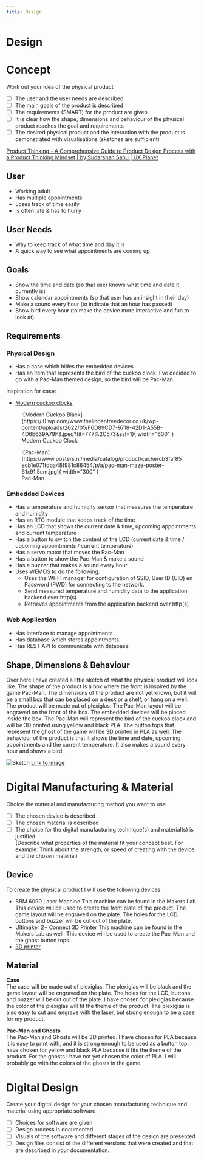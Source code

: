 ```yaml
---
title: Design
---
```


# Design

# Concept

Work out your idea of the physical product

- [ ]  The user and the user needs are described
- [ ]  The main goals of the product is described
- [ ]  The requirements (SMART) for the product are given
- [ ]  It is clear how the shape, dimensions and behaviour of the physical product reaches the goal and requirements
- [ ]  The desired physical product and the interaction with the product is demonstrated with visualisations (sketches
  are sufficient)

[Product Thinking - A Comprehensive Guide to Product Design Process with a Product Thinking Mindset | by Sudarshan Sahu | UX Planet](https://uxplanet.org/product-thinking-a-comprehensive-guide-to-product-design-process-with-a-product-thinking-mindset-7cfaa6a569d7)

## User

- Working adult
- Has multiple appointments
- Loses track of time easily
- Is often late & has to hurry

## User Needs

- Way to keep track of what time and day it is
- A quick way to see what appointments are coming up

## Goals

- Show the time and date (so that user knows what time and date it currently is)
- Show calendar appointments (so that user has an insight in their day)
- Make a sound every hour (to indicate that an hour has passed)
- Show bird every hour (to make the device more interactive and fun to look at)

## Requirements

### Physical Design

- Has a case which hides the embedded devices
- Has an item that represents the bird of the cuckoo clock. I've decided to go with a Pac-Man themed design, so the bird
  will be Pac-Man.

Inspiration for case:

- [Modern cuckoo clocks](https://www.home-designing.com/unique-modern-style-cuckoo-wall-clocks-for-sale)

<figure class="inline start" markdown>
![Modern Cuckoo Black](https://i0.wp.com/www.thelindentreedecor.co.uk/wp-content/uploads/2022/05/F6D89CD7-9718-42D1-A55B-4D6E639A79F3.jpeg?fit=777%2C573&ssl=1){ width="600" }
  <figcaption>Modern Cuckoo Clock</figcaption>
</figure>
<figure markdown>
![Pac-Man](https://www.posters.nl/media/catalog/product/cache/cb3faf85ecb1e071fdba48f981c86454/p/a/pac-man-maze-poster-61x91.5cm.jpg){ width="300" }
  <figcaption>Pac-Man</figcaption>
</figure>

### Embedded Devices

- Has a temperature and humidity sensor that measures the temperature and humidity
- Has an RTC module that keeps track of the time
- Has an LCD that shows the current date & time, upcoming appointments and current temperature
- Has a button to switch the content of the LCD (current date & time / upcoming appointments / current temperature)
- Has a servo motor that moves the Pac-Man
- Has a button to show the Pac-Man & make a sound
- Has a buzzer that makes a sound every hour
- Uses WEMOS to do the following:
    - Uses the WI-FI manager for configuration of SSID, User ID (UID) en Password (PWD) for connecting to the network.
    - Send measured temperature and humidity data to the application backend over http(s)
    - Retrieves appointments from the application backend over http(s)

### Web Application

- Has interface to manage appointments
- Has database which stores appointments
- Has REST API to communicate with database

## Shape, Dimensions & Behaviour

Over here I have created a little sketch of what the physical product will look like. The shape of the product is a box
where the front is inspired by the game Pac-Man. The dimensions of the product are not yet known, but it will be a small
box that can be placed on a desk or a shelf, or hang on a well. The product will be made out of plexiglas. The Pac-Man
layout will be engraved on the front of the box. The embedded devices will be placed inside the box. The Pac-Man will
represent the bird of the cuckoo clock and will be 3D printed using yellow and black PLA. The button tops that represent
the ghost of the game will be 3D printed in PLA as well. The behaviour of the product is that it shows the time and
date, upcoming appointments and the current temperature. It
also makes a sound every hour and shows a bird.

![Sketch](https://res.cloudinary.com/dr6r2hv4m/image/upload/v1695039160/hva/iot/sketch_jnana2.png)
[Link to image](https://res.cloudinary.com/dr6r2hv4m/image/upload/v1695039160/hva/iot/sketch_jnana2.png)

# Digital Manufacturing & Material

Choice the material and manufacturing method you want to use

- [ ]  The chosen device is described
- [ ]  The chosen material is described
- [ ]  The choice for the digital manufacturing technique(s) and material(s) is justified.  
  (Describe what properties of the material fit your concept best. For example: Think about the strength, or speed of
  creating with the device and the chosen material)

## Device

To create the physical product I will use the following devices:

- BRM 6090 Laser Machine
  This machine can be found in the Makers Lab. This device will be used to create the front plate of the product.
  The game layout will be engraved on the plate. The holes for the LCD, buttons and buzzer will be cut out of the plate.
- Ultimaker 2+ Connect 3D Printer
  This machine can be found in the Makers Lab as well. This device will be used to create the Pac-Man and the ghost
  button tops.
- [3D printer](https://www.fablabamersfoort.nl/machines/3d-printer/)

## Material
**Case**  
The case will be made out of plexiglas. The plexiglas will be black and the game layout will be engraved on the
plate. The holes for the LCD, buttons and buzzer will be cut out of the plate. I have chosen for plexiglas because the 
color of the plexiglas will fit the theme of the product. The plexiglas is also easy to cut and engrave with the laser,
but strong enough to be a case for my product.

**Pac-Man and Ghosts**  
The Pac-Man and Ghosts will be 3D printed. I have chosen for PLA because it is easy to print with, and it is strong
enough to be used as a button top. I have chosen for yellow and black PLA because it fits the theme of the product.
For the ghosts I have not yet chosen the color of PLA. I will probably go with the colors of the ghosts in the game.

# Digital Design
Create your digital design for your chosen manufacturing technique and material using appropriate software

- [ ]  Choices for software are given
- [ ]  Design process is documented
- [ ]  Visuals of the software and different stages of the design are presented
- [ ]  Design files consist of the different versions that were created and that are described in your documentation.